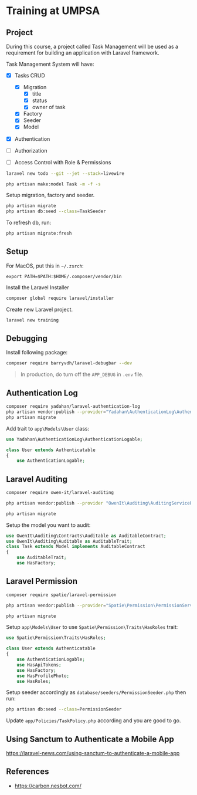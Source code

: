 # Training at UMPSA

## Project

During this course, a project called Task Management will be used as a requirement for building an application with Laravel framework.

Task Management System will have:

-   [x] Tasks CRUD

    -   [x] Migration
        -   [x] title
        -   [x] status
        -   [x] owner of task
    -   [x] Factory
    -   [x] Seeder
    -   [x] Model

-   [x] Authentication
-   [ ] Authorization
-   [ ] Access Control with Role & Permissions

```bash
laravel new todo --git --jet --stack=livewire
```

```bash
php artisan make:model Task -m -f -s
```

Setup migration, factory and seeder.

```bash
php artisan migrate
php artisan db:seed --class=TaskSeeder
```

To refresh db, run:

```bash
php artisan migrate:fresh
```

## Setup

For MacOS, put this in `~/.zsrch`:

```plaintext
export PATH=$PATH:$HOME/.composer/vendor/bin
```

Install the Laravel Installer

```bash
composer global require laravel/installer
```

Create new Laravel project.

```bash
laravel new training
```

## Debugging

Install following package:

```bash
composer require barryvdh/laravel-debugbar --dev
```

> In production, do turn off the `APP_DEBUG` in `.env` file.

## Authentication Log

```bash
composer require yadahan/laravel-authentication-log
php artisan vendor:publish --provider="Yadahan\AuthenticationLog\AuthenticationLogServiceProvider"
php artisan migrate
```

Add trait to `app\Models\User` class:

```php
use Yadahan\AuthenticationLog\AuthenticationLogable;

class User extends Authenticatable
{
    use AuthenticationLogable;
```

## Laravel Auditing

```bash
composer require owen-it/laravel-auditing
```

```bash
php artisan vendor:publish --provider "OwenIt\Auditing\AuditingServiceProvider" --tag="migrations"
```

```bash
php artisan migrate
```

Setup the model you want to audit:

```php
use OwenIt\Auditing\Contracts\Auditable as AuditableContract;
use OwenIt\Auditing\Auditable as AuditableTrait;
class Task extends Model implements AuditableContract
{
    use AuditableTrait;
    use HasFactory;
```

## Laravel Permission

```bash
composer require spatie/laravel-permission
```

```bash
php artisan vendor:publish --provider="Spatie\Permission\PermissionServiceProvider"
```

```bash
php artisan migrate
```

Setup `app\Models\User` to use `Spatie\Permission\Traits\HasRoles` trait:

```php
use Spatie\Permission\Traits\HasRoles;

class User extends Authenticatable
{
    use AuthenticationLogable;
    use HasApiTokens;
    use HasFactory;
    use HasProfilePhoto;
    use HasRoles;
```

Setup seeder accordingly as `database/seeders/PermissionSeeder.php` then run:

```bash
php artisan db:seed --class=PermissionSeeder
```

Update `app/Policies/TaskPolicy.php` according and you are good to go.

## Using Sanctum to Authenticate a Mobile App

https://laravel-news.com/using-sanctum-to-authenticate-a-mobile-app

## References

-   <https://carbon.nesbot.com/>
